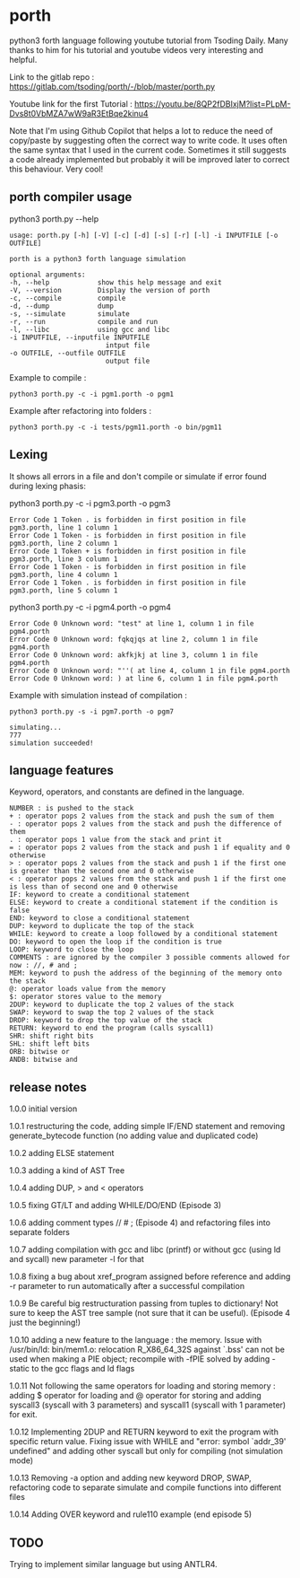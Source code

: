 # porth

python3 forth language following youtube tutorial from Tsoding Daily.
Many thanks to him for his tutorial and youtube videos very interesting and helpful.

Link to the gitlab repo : https://gitlab.com/tsoding/porth/-/blob/master/porth.py

Youtube link for the first Tutorial : https://youtu.be/8QP2fDBIxjM?list=PLpM-Dvs8t0VbMZA7wW9aR3EtBqe2kinu4

Note that I'm using Github Copilot that helps a lot to reduce the need of copy/paste by suggesting often the correct way to write code.
It uses often the same syntax that I used in the current code. Sometimes it still suggests a code already implemented but probably it will be improved later to correct this behaviour. Very cool!

## porth compiler usage

python3 porth.py --help

    usage: porth.py [-h] [-V] [-c] [-d] [-s] [-r] [-l] -i INPUTFILE [-o OUTFILE]

    porth is a python3 forth language simulation

    optional arguments:
    -h, --help            show this help message and exit
    -V, --version         Display the version of porth
    -c, --compile         compile
    -d, --dump            dump
    -s, --simulate        simulate
    -r, --run             compile and run
    -l, --libc            using gcc and libc
    -i INPUTFILE, --inputfile INPUTFILE
                            intput file
    -o OUTFILE, --outfile OUTFILE
                            output file

Example to compile :

    python3 porth.py -c -i pgm1.porth -o pgm1

Example after refactoring into folders :

    python3 porth.py -c -i tests/pgm11.porth -o bin/pgm11

## Lexing

It shows all errors in a file and don't compile or simulate if error found during lexing phasis:

python3 porth.py -c -i pgm3.porth -o pgm3

    Error Code 1 Token . is forbidden in first position in file pgm3.porth, line 1 column 1
    Error Code 1 Token - is forbidden in first position in file pgm3.porth, line 2 column 1
    Error Code 1 Token + is forbidden in first position in file pgm3.porth, line 3 column 1
    Error Code 1 Token - is forbidden in first position in file pgm3.porth, line 4 column 1
    Error Code 1 Token . is forbidden in first position in file pgm3.porth, line 5 column 1

python3 porth.py -c -i pgm4.porth -o pgm4

    Error Code 0 Unknown word: "test" at line 1, column 1 in file pgm4.porth
    Error Code 0 Unknown word: fqkqjqs at line 2, column 1 in file pgm4.porth
    Error Code 0 Unknown word: akfkjkj at line 3, column 1 in file pgm4.porth
    Error Code 0 Unknown word: "''( at line 4, column 1 in file pgm4.porth
    Error Code 0 Unknown word: ) at line 6, column 1 in file pgm4.porth

Example with simulation instead of compilation :

    python3 porth.py -s -i pgm7.porth -o pgm7

    simulating...
    777
    simulation succeeded!

## language features

Keyword, operators, and constants are defined in the language.

    NUMBER : is pushed to the stack
    + : operator pops 2 values from the stack and push the sum of them
    - : operator pops 2 values from the stack and push the difference of them
    . : operator pops 1 value from the stack and print it
    = : operator pops 2 values from the stack and push 1 if equality and 0 otherwise
    > : operator pops 2 values from the stack and push 1 if the first one is greater than the second one and 0 otherwise
    < : operator pops 2 values from the stack and push 1 if the first one is less than of second one and 0 otherwise
    IF: keyword to create a conditional statement
    ELSE: keyword to create a conditional statement if the condition is false
    END: keyword to close a conditional statement
    DUP: keyword to duplicate the top of the stack
    WHILE: keyword to create a loop followed by a conditional statement
    DO: keyword to open the loop if the condition is true
    LOOP: keyword to close the loop
    COMMENTS : are ignored by the compiler 3 possible comments allowed for now : //, # and ;
    MEM: keyword to push the address of the beginning of the memory onto the stack
    @: operator loads value from the memory
    $: operator stores value to the memory
    2DUP: keyword to duplicate the top 2 values of the stack
    SWAP: keyword to swap the top 2 values of the stack
    DROP: keyword to drop the top value of the stack
    RETURN: keyword to end the program (calls syscall1)
    SHR: shift right bits
    SHL: shift left bits
    ORB: bitwise or
    ANDB: bitwise and

## release notes

1.0.0 initial version

1.0.1 restructuring the code, adding simple IF/END statement and removing generate_bytecode function (no adding value and duplicated code)

1.0.2 adding ELSE statement

1.0.3 adding a kind of AST Tree

1.0.4 adding DUP, > and < operators

1.0.5 fixing GT/LT and adding WHILE/DO/END (Episode 3)

1.0.6 adding comment types // # ; (Episode 4) and refactoring files into separate folders

1.0.7 adding compilation with gcc and libc (printf) or without gcc (using ld and sycall) new parameter -l for that

1.0.8 fixing a bug about xref_program assigned before reference and adding -r parameter to run automatically after a successful compilation

1.0.9 Be careful big restructuration passing from tuples to dictionary! Not sure to keep the AST tree sample (not sure that it can be useful). (Episode 4 just the beginning!)

1.0.10 adding a new feature to the language : the memory. Issue with /usr/bin/ld: bin/mem1.o: relocation R_X86_64_32S against `.bss' can not be used when making a PIE object; recompile with -fPIE solved by adding -static to the gcc flags and ld flags

1.0.11 Not following the same operators for loading and storing memory : adding $ operator for loading and @ operator for storing and adding syscall3 (syscall with 3 parameters) and syscall1 (syscall with 1 parameter) for exit.

1.0.12 Implementing 2DUP and RETURN keyword to exit the program with specific return value. Fixing issue with WHILE and "error: symbol `addr_39' undefined" and adding other syscall but only for compiling (not simulation mode)

1.0.13 Removing -a option and adding new keyword DROP, SWAP, refactoring code to separate simulate and compile functions into different files

1.0.14 Adding OVER keyword and rule110 example (end episode 5)

## TODO

Trying to implement similar language but using ANTLR4.
